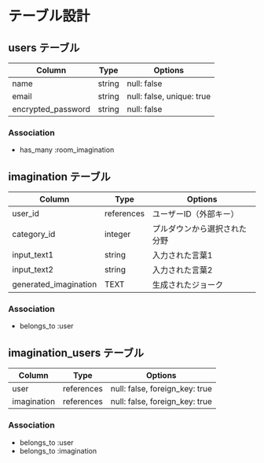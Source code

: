 # テーブル設計

## users テーブル

| Column             | Type   | Options     |
| ------------------ | ------ | ----------- |
| name               | string | null: false |
| email              | string | null: false, unique: true |
| encrypted_password | string | null: false |

### Association

- has_many :room_imagination


## imagination テーブル

| Column | Type   | Options     |
| ------ | ------ | ----------- |
| user_id       | references| ユーザーID（外部キー）|
| category_id   | integer   | プルダウンから選択された分野     |
| input_text1   | string    | 入力された言葉1    |
| input_text2   | string    | 入力された言葉2    |
| generated_imagination| TEXT      | 生成されたジョーク |

### Association

- belongs_to :user


## imagination_users テーブル

| Column | Type       | Options                        |
| ------ | ---------- | ------------------------------ |
| user   | references | null: false, foreign_key: true |
| imagination   | references | null: false, foreign_key: true |

### Association

- belongs_to :user
- belongs_to :imagination